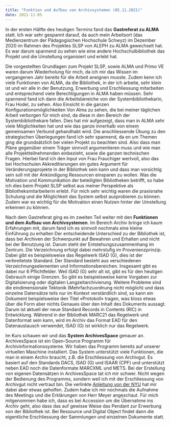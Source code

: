 ```yaml
---
title: "Funktion und Aufbau von Archivsystemen (05.11.2021)"
date: 2021-11-05
---
```

In der ersten Hälfte des heutigen Termins fand das **Gastreferat zu ALMA** statt. Ich war sehr gespannt darauf, da auch mein Arbeitsort (das Medienzentrum der Pädagogischen Hochschule Schwyz) im Dezember 2020 im Rahmen des Projektes SLSP von ALEPH zu ALMA gewechselt hat. Es war darum spannend zu sehen wie eine andere Hochschulbibliothek das Projekt und die Umstellung organisiert und erlebt hat.

Die vorgestellten Grundlagen zum Projekt SLSP, sowie ALMA und Primo VE waren darum Wiederholung für mich, da ich mir das Wissen im vergangenen Jahr bereits für die Arbeit aneignen musste. Zudem kenn ich viele Funktionen von ALMA, da die Bibliothek, in der ich arbeite, sehr klein ist und wir alle in der Benutzung, Erwerbung und Erschliessung mitarbeiten und entsprechend viele Berechtigungen in ALMA haben müssen. Sehr spannend fand ich dann die Arbeitsbereiche von der Systembibliothekarin, Frau Hodel, zu sehen. Also Einsicht in die ganzen Konfigurationsmöglichkeiten Von Alma zu sehen, die bei meiner täglichen Arbeit verborgen für mich sind, da diese in den Bereich der Systembibliothekare fallen. Dies hat mir aufgezeigt, dass man in ALMA sehr viele Möglichkeiten hat und wie das ganze innerhalb von einem gemeinsamen Verbund gehandhabt wird.
Die anschliessende Übung zu den strategischen Überlegungen fand ich sehr spannend, da en um Themen ging die grundsätzlich bei vielen Projekt zu beachten sind. Also dass man Pläne gegenüber einem Träger sinnvoll argumentieren muss und wie man alle Projektteilnehmenden einbezieht, sowie die ganzen technischen Fragen. Hierbei fand ich den Input von Frau Frauchiger wertvoll, also das bei Hochschulen Akkreditierungen ein gutes Argument für Veränderungsprojekte in der Bibliothek sein kann und dass man vorsichtig sein soll mit der Ankündigung Ressourcen einsparen zu wollen. Was die Motivation und Kommunikation der beteiligten Bibliotheken betrifft, so habe ich dies beim Projekt SLSP selbst aus meiner Perspektive als Bibliotheksmitarbeiterin erlebt. Für mich sehr wichtig waren die praxisnahe Schulung und die Möglichkeit das System selbst ausprobieren zu können. Zudem war es wichtig für die Motivation einen Nutzen hinter der Umstellung erkennen zu können.

Nach dem Gastreferat ging es im zweiten Teil weiter mit den **Funktionen und dem Aufbau von Archivsystemen**. Im Bereich Archiv bringe ich kaum Erfahrungen mit, darum fand ich es sinnvoll nochmals eine kleine Einführung zu erhalten Der entscheidende Unterschied zu der Bibliothek ist, dass bei Archiven der Schwerpunkt auf Bewahren und Erhalten und nicht bei der Benutzung ist. Darum steht der Entstehungszusammenhang im Zentrum. Die Verzeichnung erfolgt dabei mehrstufig im Provenienzprinzip. Dabei gibt es beispielsweise das Regelwerk ISAD (G), dies ist der verbreitetste Standard. Der Standard besteht aus verschiedenen Verzeichnungselementen und Informationsbereichen. Insgesamt gibt es dabei nur 6 Pflichtfelder. Weil ISAD (G) sehr alt ist, gibt es für den heutigen Gebrauch einige Grenzen. So gibt es beispielsweise keine Vorgaben zur Digitalisierung oder digitalen Langzeitarchivierung. Weitere Probleme sind die eindimensionale Tektonik (Mehrfachzuordnung nicht möglich) und dass einzelne Datensätze teils nur im Kontext verständlich sind, so kann ein Dokument beispielsweise den Titel «Protokoll» tragen, was bloss etwas über die Form aber nichts Genaues über den Inhalt des Dokuments aussagt. Darum ist aktuell der neue Standard Records in Contents (RIC) in Entwicklung. Während in der Bibliothek MARC21 das Regelwerk und Datenformat sein kann, wird im Archiv das Format EAD für den Datenaustausch verwendet, ISAD (G) ist wirklich nur das Regelwerk.

Im Kurs schauen wir und das **System ArchivesSpace** genauer an. ArchivesSpace ist ein Open-Source Programm für Archivinformationssysteme. Wir haben das Programm bereits auf unserer virtuellen Maschine installiert. Das System unterstützt viele Funktionen, die man in einem Archiv braucht, z.B. die Erschliessung von Archivgut. Es basiert auf den Standards DACS, ISAD (G) und ISAAR (CPF) und unterstützt neben EAD noch die Datenformate MARCXML und METS. Bei der Erstellung von eigenen Datensätzen in ArchivesSpace tat ich mir schwer. Nicht wegen der Bedienung des Programms, sondern weil ich mit der Erschliessung von Archivgut nicht vertraut bin. Die verlinkte [Anleitung von der NYU](https://guides.nyu.edu/ld.php?content_id=23198351) hat mir dabei aber etwas geholfen. Zudem habe ich mir nochmals die Aufnahme des Meetings und die Erklärungen von Herr Meyer angeschaut. Für mich mitgenommen habe ich, dass es bei Accession um die Übernahme ins Archiv geht, also dass das auf gewisse Weise das Pendant zur Erwerbung von der Bibliothek ist. Bei Ressource und Digital Object findet dann die eigentliche Erschliessung der Sammlungen und einzelnen Dokumente statt.
